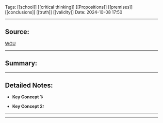 

Tags: [[school]] [[critical thinking]] [[Propositions]] [[premises]] [[conclusions]] [[truth]] [[validity]] 
Date: 2024-10-08 17:50

---

## Source: 
[WGU](https://apps.cgp-oex.wgu.edu/wgulearning/course/course-v1:WGUx+OEX0247+v03/block-v1:WGUx+OEX0247+v03+type@sequential+block@52f314373ae1426498ddda7001f74cd3/block-v1:WGUx+OEX0247+v03+type@vertical+block@7c84167bed924bacbaa52a2f05179642)


---

## Summary:


---

## Detailed Notes:


- **Key Concept 1:**
   

- **Key Concept 2:**
  

---

---


